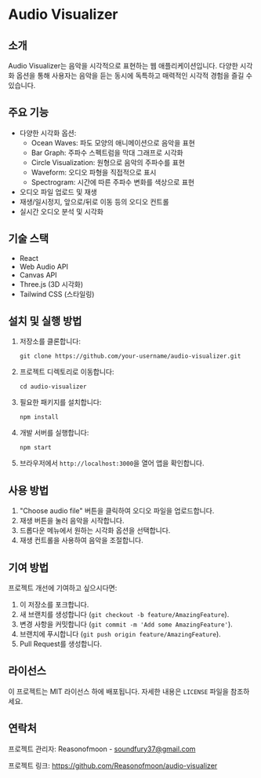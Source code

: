 
# Audio Visualizer

## 소개
Audio Visualizer는 음악을 시각적으로 표현하는 웹 애플리케이션입니다. 다양한 시각화 옵션을 통해 사용자는 음악을 듣는 동시에 독특하고 매력적인 시각적 경험을 즐길 수 있습니다.

## 주요 기능
- 다양한 시각화 옵션:
  - Ocean Waves: 파도 모양의 애니메이션으로 음악을 표현
  - Bar Graph: 주파수 스펙트럼을 막대 그래프로 시각화
  - Circle Visualization: 원형으로 음악의 주파수를 표현
  - Waveform: 오디오 파형을 직접적으로 표시
  - Spectrogram: 시간에 따른 주파수 변화를 색상으로 표현
- 오디오 파일 업로드 및 재생
- 재생/일시정지, 앞으로/뒤로 이동 등의 오디오 컨트롤
- 실시간 오디오 분석 및 시각화

## 기술 스택
- React
- Web Audio API
- Canvas API
- Three.js (3D 시각화)
- Tailwind CSS (스타일링)

## 설치 및 실행 방법
1. 저장소를 클론합니다:
   ```
   git clone https://github.com/your-username/audio-visualizer.git
   ```
2. 프로젝트 디렉토리로 이동합니다:
   ```
   cd audio-visualizer
   ```
3. 필요한 패키지를 설치합니다:
   ```
   npm install
   ```
4. 개발 서버를 실행합니다:
   ```
   npm start
   ```
5. 브라우저에서 `http://localhost:3000`을 열어 앱을 확인합니다.

## 사용 방법
1. "Choose audio file" 버튼을 클릭하여 오디오 파일을 업로드합니다.
2. 재생 버튼을 눌러 음악을 시작합니다.
3. 드롭다운 메뉴에서 원하는 시각화 옵션을 선택합니다.
4. 재생 컨트롤을 사용하여 음악을 조절합니다.

## 기여 방법
프로젝트 개선에 기여하고 싶으시다면:
1. 이 저장소를 포크합니다.
2. 새 브랜치를 생성합니다 (`git checkout -b feature/AmazingFeature`).
3. 변경 사항을 커밋합니다 (`git commit -m 'Add some AmazingFeature'`).
4. 브랜치에 푸시합니다 (`git push origin feature/AmazingFeature`).
5. Pull Request를 생성합니다.

## 라이선스
이 프로젝트는 MIT 라이선스 하에 배포됩니다. 자세한 내용은 `LICENSE` 파일을 참조하세요.

## 연락처
프로젝트 관리자: Reasonofmoon - soundfury37@gmail.com

프로젝트 링크: https://github.com/Reasonofmoon/audio-visualizer


